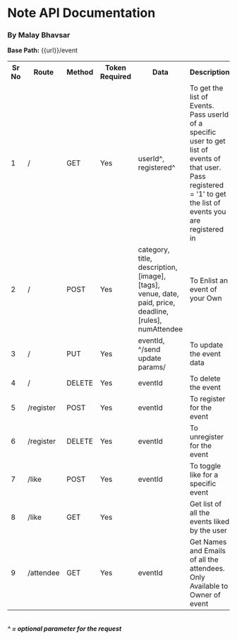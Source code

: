 # Note API Documentation

### By Malay Bhavsar

<p><b>Base Path:</b> {{url}}/event</p>
<table>
    <tr>
        <th>Sr No</th>
        <th>Route</th>
        <th>Method</th>
        <th>Token Required</th>
        <th>Data</th>
        <th>Description</th>
    </tr>
<tr>
    <td>1</td>
    <td>/</td>
    <td>GET</td>
    <td>Yes</td>
    <td>userId^, registered^</td>
    <td>To get the list of Events.
    Pass userId of a specific user to get list of events of that user.<br/>
    Pass registered = '1' to get the list of events you are registered in</td>
</tr>
<tr>
    <td>2</td>
    <td>/</td>
    <td>POST</td>
    <td>Yes</td>
    <td>category, title, description, [image], [tags], venue, date, paid, price, deadline, [rules], numAttendee</td>
    <td>To Enlist an event of your Own</td>
</tr>
<tr>
    <td>3</td>
    <td>/</td>
    <td>PUT</td>
    <td>Yes</td>
    <td>eventId, ^/send update params/</td>
    <td>To update the event data</td>
</tr>
<tr>
    <td>4</td>
    <td>/</td>
    <td>DELETE</td>
    <td>Yes</td>
    <td>eventId</td>
    <td>To delete the event</td>
</tr>
<tr>
    <td>5</td>
    <td>/register</td>
    <td>POST</td>
    <td>Yes</td>
    <td>eventId</td>
    <td>To register for the event</td>
</tr>
<tr>
    <td>6</td>
    <td>/register</td>
    <td>DELETE</td>
    <td>Yes</td>
    <td>eventId</td>
    <td>To unregister for the event</td>
</tr>
<tr>
    <td>7</td>
    <td>/like</td>
    <td>POST</td>
    <td>Yes</td>
    <td>eventId</td>
    <td>To toggle like for a specific event</td>
</tr>
<tr>
    <td>8</td>
    <td>/like</td>
    <td>GET</td>
    <td>Yes</td>
    <td></td>
    <td>Get list of all the events liked by the user</td>
</tr>
<tr>
    <td>9</td>
    <td>/attendee</td>
    <td>GET</td>
    <td>Yes</td>
    <td>eventId</td>
    <td>Get Names and Emails of all the attendees. Only Available to Owner of event</td>
</tr>
</table>

<br/>
<b><i>^ = optional parameter for the request</i><b>

